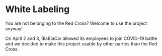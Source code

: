 # White Labeling

You are not belonging to the Red Cross? Welcome to use the project anyway!

On April 2 and 3, BlaBlaCar allowed its employees to join
COVID-19 battle and we decided to make this project usable
by other parties than the Red Cross.


